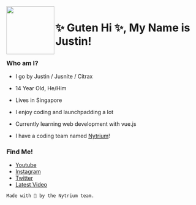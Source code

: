 <img width="125" height="125" align="left" src="https://github.com/jusnite/jusnite/blob/master/Default%20Profile.png?raw=true"> 

# ✨ Guten Hi ✨, My Name is Justin! 

## 


### Who am I?

- I go by Justin / Jusnite / Citrax
- 14 Year Old, He/Him
- Lives in Singapore

- I enjoy coding and launchpadding a lot
- Currently learning web development with vue.js
- I have a coding team named [Nytrium](https://github.com/Nytrium)!


### Find Me!

- [Youtube](https://youtube.com/citrax)
- [Instagram](http://bit.ly/citraxinsta)
- [Twitter](http://bit.ly/citraxtwitter)
- [Latest Video](https://www.youtube.com/watch?v=HN1FA2yrvow)


```
Made with 💜 by the Nytrium team.
```